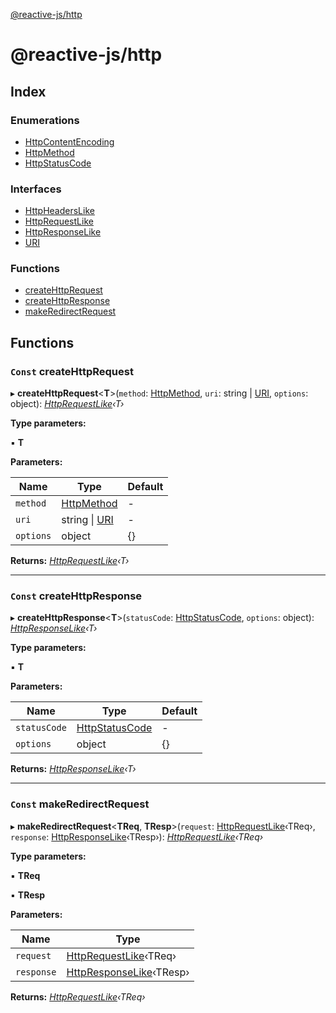 [@reactive-js/http](README.md)

# @reactive-js/http

## Index

### Enumerations

* [HttpContentEncoding](enums/httpcontentencoding.md)
* [HttpMethod](enums/httpmethod.md)
* [HttpStatusCode](enums/httpstatuscode.md)

### Interfaces

* [HttpHeadersLike](interfaces/httpheaderslike.md)
* [HttpRequestLike](interfaces/httprequestlike.md)
* [HttpResponseLike](interfaces/httpresponselike.md)
* [URI](interfaces/uri.md)

### Functions

* [createHttpRequest](README.md#const-createhttprequest)
* [createHttpResponse](README.md#const-createhttpresponse)
* [makeRedirectRequest](README.md#const-makeredirectrequest)

## Functions

### `Const` createHttpRequest

▸ **createHttpRequest**<**T**>(`method`: [HttpMethod](enums/httpmethod.md), `uri`: string | [URI](interfaces/uri.md), `options`: object): *[HttpRequestLike](interfaces/httprequestlike.md)‹T›*

**Type parameters:**

▪ **T**

**Parameters:**

Name | Type | Default |
------ | ------ | ------ |
`method` | [HttpMethod](enums/httpmethod.md) | - |
`uri` | string &#124; [URI](interfaces/uri.md) | - |
`options` | object |  {} |

**Returns:** *[HttpRequestLike](interfaces/httprequestlike.md)‹T›*

___

### `Const` createHttpResponse

▸ **createHttpResponse**<**T**>(`statusCode`: [HttpStatusCode](enums/httpstatuscode.md), `options`: object): *[HttpResponseLike](interfaces/httpresponselike.md)‹T›*

**Type parameters:**

▪ **T**

**Parameters:**

Name | Type | Default |
------ | ------ | ------ |
`statusCode` | [HttpStatusCode](enums/httpstatuscode.md) | - |
`options` | object |  {} |

**Returns:** *[HttpResponseLike](interfaces/httpresponselike.md)‹T›*

___

### `Const` makeRedirectRequest

▸ **makeRedirectRequest**<**TReq**, **TResp**>(`request`: [HttpRequestLike](interfaces/httprequestlike.md)‹TReq›, `response`: [HttpResponseLike](interfaces/httpresponselike.md)‹TResp›): *[HttpRequestLike](interfaces/httprequestlike.md)‹TReq›*

**Type parameters:**

▪ **TReq**

▪ **TResp**

**Parameters:**

Name | Type |
------ | ------ |
`request` | [HttpRequestLike](interfaces/httprequestlike.md)‹TReq› |
`response` | [HttpResponseLike](interfaces/httpresponselike.md)‹TResp› |

**Returns:** *[HttpRequestLike](interfaces/httprequestlike.md)‹TReq›*

